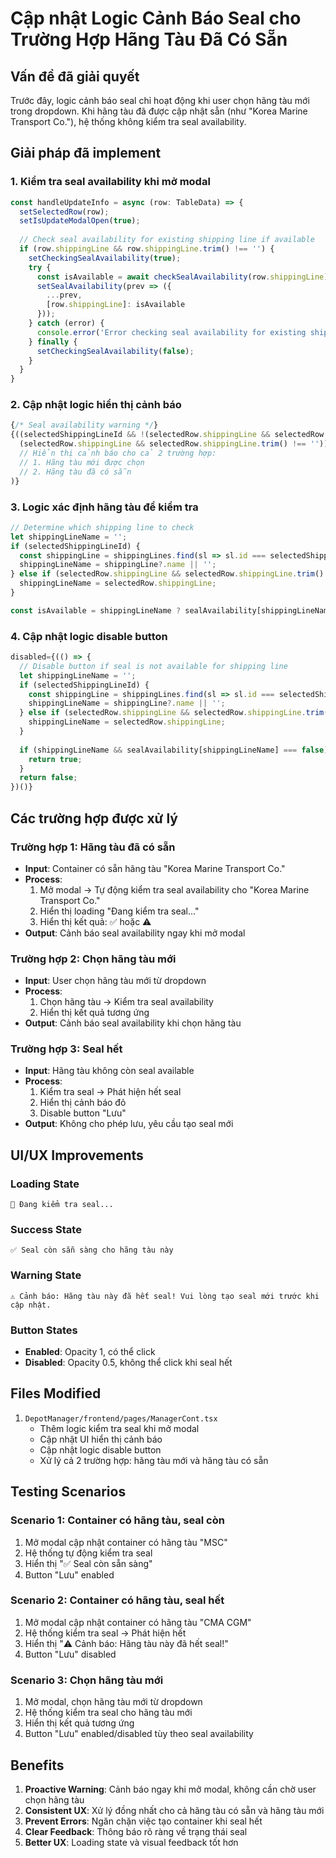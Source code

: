 # Cập nhật Logic Cảnh Báo Seal cho Trường Hợp Hãng Tàu Đã Có Sẵn

## Vấn đề đã giải quyết

Trước đây, logic cảnh báo seal chỉ hoạt động khi user chọn hãng tàu mới trong dropdown. Khi hãng tàu đã được cập nhật sẵn (như "Korea Marine Transport Co."), hệ thống không kiểm tra seal availability.

## Giải pháp đã implement

### **1. Kiểm tra seal availability khi mở modal**

```typescript
const handleUpdateInfo = async (row: TableData) => {
  setSelectedRow(row);
  setIsUpdateModalOpen(true);
  
  // Check seal availability for existing shipping line if available
  if (row.shippingLine && row.shippingLine.trim() !== '') {
    setCheckingSealAvailability(true);
    try {
      const isAvailable = await checkSealAvailability(row.shippingLine);
      setSealAvailability(prev => ({
        ...prev,
        [row.shippingLine]: isAvailable
      }));
    } catch (error) {
      console.error('Error checking seal availability for existing shipping line:', error);
    } finally {
      setCheckingSealAvailability(false);
    }
  }
}
```

### **2. Cập nhật logic hiển thị cảnh báo**

```typescript
{/* Seal availability warning */}
{((selectedShippingLineId && !(selectedRow.shippingLine && selectedRow.shippingLine.trim() !== '')) || 
  (selectedRow.shippingLine && selectedRow.shippingLine.trim() !== '')) && (
  // Hiển thị cảnh báo cho cả 2 trường hợp:
  // 1. Hãng tàu mới được chọn
  // 2. Hãng tàu đã có sẵn
)}
```

### **3. Logic xác định hãng tàu để kiểm tra**

```typescript
// Determine which shipping line to check
let shippingLineName = '';
if (selectedShippingLineId) {
  const shippingLine = shippingLines.find(sl => sl.id === selectedShippingLineId);
  shippingLineName = shippingLine?.name || '';
} else if (selectedRow.shippingLine && selectedRow.shippingLine.trim() !== '') {
  shippingLineName = selectedRow.shippingLine;
}

const isAvailable = shippingLineName ? sealAvailability[shippingLineName] : true;
```

### **4. Cập nhật logic disable button**

```typescript
disabled={(() => {
  // Disable button if seal is not available for shipping line
  let shippingLineName = '';
  if (selectedShippingLineId) {
    const shippingLine = shippingLines.find(sl => sl.id === selectedShippingLineId);
    shippingLineName = shippingLine?.name || '';
  } else if (selectedRow.shippingLine && selectedRow.shippingLine.trim() !== '') {
    shippingLineName = selectedRow.shippingLine;
  }
  
  if (shippingLineName && sealAvailability[shippingLineName] === false) {
    return true;
  }
  return false;
})()}
```

## Các trường hợp được xử lý

### **Trường hợp 1: Hãng tàu đã có sẵn**
- **Input**: Container có sẵn hãng tàu "Korea Marine Transport Co."
- **Process**: 
  1. Mở modal → Tự động kiểm tra seal availability cho "Korea Marine Transport Co."
  2. Hiển thị loading "Đang kiểm tra seal..."
  3. Hiển thị kết quả: ✅ hoặc ⚠️
- **Output**: Cảnh báo seal availability ngay khi mở modal

### **Trường hợp 2: Chọn hãng tàu mới**
- **Input**: User chọn hãng tàu mới từ dropdown
- **Process**: 
  1. Chọn hãng tàu → Kiểm tra seal availability
  2. Hiển thị kết quả tương ứng
- **Output**: Cảnh báo seal availability khi chọn hãng tàu

### **Trường hợp 3: Seal hết**
- **Input**: Hãng tàu không còn seal available
- **Process**: 
  1. Kiểm tra seal → Phát hiện hết seal
  2. Hiển thị cảnh báo đỏ
  3. Disable button "Lưu"
- **Output**: Không cho phép lưu, yêu cầu tạo seal mới

## UI/UX Improvements

### **Loading State**
```
🔄 Đang kiểm tra seal...
```

### **Success State**
```
✅ Seal còn sẵn sàng cho hãng tàu này
```

### **Warning State**
```
⚠️ Cảnh báo: Hãng tàu này đã hết seal! Vui lòng tạo seal mới trước khi cập nhật.
```

### **Button States**
- **Enabled**: Opacity 1, có thể click
- **Disabled**: Opacity 0.5, không thể click khi seal hết

## Files Modified

1. `DepotManager/frontend/pages/ManagerCont.tsx`
   - Thêm logic kiểm tra seal khi mở modal
   - Cập nhật UI hiển thị cảnh báo
   - Cập nhật logic disable button
   - Xử lý cả 2 trường hợp: hãng tàu mới và hãng tàu có sẵn

## Testing Scenarios

### **Scenario 1: Container có hãng tàu, seal còn**
1. Mở modal cập nhật container có hãng tàu "MSC"
2. Hệ thống tự động kiểm tra seal
3. Hiển thị "✅ Seal còn sẵn sàng"
4. Button "Lưu" enabled

### **Scenario 2: Container có hãng tàu, seal hết**
1. Mở modal cập nhật container có hãng tàu "CMA CGM"
2. Hệ thống kiểm tra seal → Phát hiện hết
3. Hiển thị "⚠️ Cảnh báo: Hãng tàu này đã hết seal!"
4. Button "Lưu" disabled

### **Scenario 3: Chọn hãng tàu mới**
1. Mở modal, chọn hãng tàu mới từ dropdown
2. Hệ thống kiểm tra seal cho hãng tàu mới
3. Hiển thị kết quả tương ứng
4. Button "Lưu" enabled/disabled tùy theo seal availability

## Benefits

1. **Proactive Warning**: Cảnh báo ngay khi mở modal, không cần chờ user chọn hãng tàu
2. **Consistent UX**: Xử lý đồng nhất cho cả hãng tàu có sẵn và hãng tàu mới
3. **Prevent Errors**: Ngăn chặn việc tạo container khi seal hết
4. **Clear Feedback**: Thông báo rõ ràng về trạng thái seal
5. **Better UX**: Loading state và visual feedback tốt hơn
